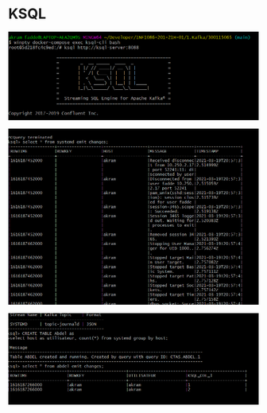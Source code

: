 # KSQL



![image](./Screenshot%202021-03-19%20170609.png)


![image](./Screenshot%202021-03-19%20170357.png)



![image](./Screenshot%202021-03-19%20165544.png)
